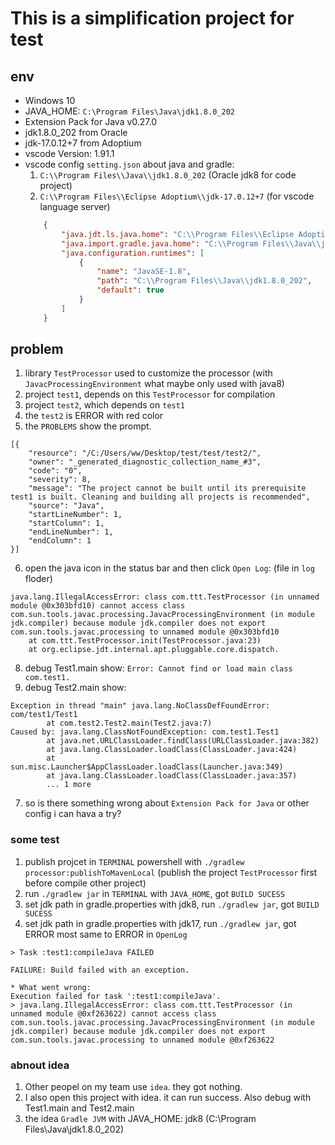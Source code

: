 # This is a simplification project for test

## env
* Windows 10
* JAVA_HOME: `C:\Program Files\Java\jdk1.8.0_202`
* Extension Pack for Java v0.27.0
* jdk1.8.0_202 from Oracle
* jdk-17.0.12+7 from Adoptium
* vscode Version: 1.91.1
* vscode config `setting.json` about java and gradle:
    1. `C:\\Program Files\\Java\\jdk1.8.0_202` (Oracle jdk8 for code project)
    2. `C:\\Program Files\\Eclipse Adoptium\\jdk-17.0.12+7` (for vscode language server)
    ```json
        {
            "java.jdt.ls.java.home": "C:\\Program Files\\Eclipse Adoptium\\jdk-17.0.12+7",
            "java.import.gradle.java.home": "C:\\Program Files\\Java\\jdk1.8.0_202",
            "java.configuration.runtimes": [
                {
                    "name": "JavaSE-1.8",
                    "path": "C:\\Program Files\\Java\\jdk1.8.0_202",
                    "default": true
                }
            ]
        }
    ```

## problem
1. library `TestProcessor` used to customize the processor (with `JavacProcessingEnvironment` what maybe only used with java8)
2. project `test1`, depends on this `TestProcessor` for compilation
3. project `test2`, which depends on `test1`
4. the `test2` is ERROR with red color
5. the `PROBLEMS` show the prompt.
```
[{
	"resource": "/C:/Users/ww/Desktop/test/test/test2/",
	"owner": "_generated_diagnostic_collection_name_#3",
	"code": "0",
	"severity": 8,
	"message": "The project cannot be built until its prerequisite test1 is built. Cleaning and building all projects is recommended",
	"source": "Java",
	"startLineNumber": 1,
	"startColumn": 1,
	"endLineNumber": 1,
	"endColumn": 1
}]
```
6. open the java icon in the status bar and then click `Open Log`: (file in `log` floder)
```
java.lang.IllegalAccessError: class com.ttt.TestProcessor (in unnamed module @0x303bfd10) cannot access class com.sun.tools.javac.processing.JavacProcessingEnvironment (in module jdk.compiler) because module jdk.compiler does not export com.sun.tools.javac.processing to unnamed module @0x303bfd10
	at com.ttt.TestProcessor.init(TestProcessor.java:23)
	at org.eclipse.jdt.internal.apt.pluggable.core.dispatch.
```
8. debug Test1.main show: `Error: Cannot find or load main class com.test1.`
9. debug Test2.main show:
```
Exception in thread "main" java.lang.NoClassDefFoundError: com/test1/Test1
        at com.test2.Test2.main(Test2.java:7)
Caused by: java.lang.ClassNotFoundException: com.test1.Test1
        at java.net.URLClassLoader.findClass(URLClassLoader.java:382)
        at java.lang.ClassLoader.loadClass(ClassLoader.java:424)
        at sun.misc.Launcher$AppClassLoader.loadClass(Launcher.java:349)
        at java.lang.ClassLoader.loadClass(ClassLoader.java:357)
        ... 1 more
```
7. so is there something wrong about `Extension Pack for Java` or other config i can hava a try?

### some test
1. publish projcet in `TERMINAL` powershell with `./gradlew processor:publishToMavenLocal` (publish the project `TestProcessor` first before compile other project)
2. run `./gradlew jar` in `TERMINAL` with `JAVA_HOME`, got `BUILD SUCESS`
3. set jdk path in gradle.properties with jdk8, run `./gradlew jar`, got `BUILD SUCESS`
4. set jdk path in gradle.properties with jdk17, run `./gradlew jar`, got ERROR most same to ERROR in `OpenLog`
```
> Task :test1:compileJava FAILED

FAILURE: Build failed with an exception.

* What went wrong:
Execution failed for task ':test1:compileJava'.
> java.lang.IllegalAccessError: class com.ttt.TestProcessor (in unnamed module @0xf263622) cannot access class com.sun.tools.javac.processing.JavacProcessingEnvironment (in module jdk.compiler) because module jdk.compiler does not export com.sun.tools.javac.processing to unnamed module @0xf263622
```

### abnout idea
1. Other peopel on my team use `idea`. they got nothing.
2. I also open this project with idea. it can run success. Also debug with Test1.main and Test2.main
3. the idea `Gradle JVM` with JAVA_HOME: jdk8 (C:\Program Files\Java\jdk1.8.0_202)